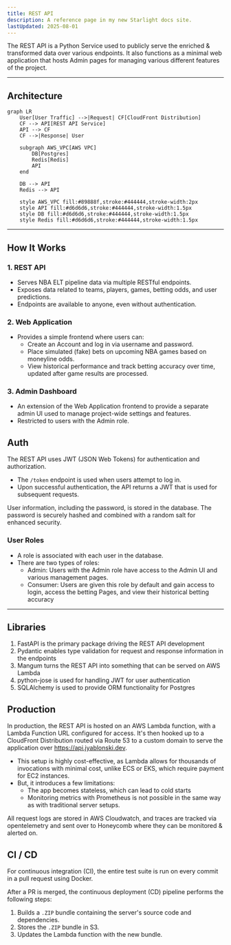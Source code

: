 ```yaml
---
title: REST API
description: A reference page in my new Starlight docs site.
lastUpdated: 2025-08-01
---
```


The REST API is a Python Service used to publicly serve the enriched & transformed data over various endpoints. It also functions as a minimal web application that hosts Admin pages for managing various different features of the project.

---
## Architecture

``` mermaid
graph LR
    User[User Traffic] -->|Request| CF[CloudFront Distribution]
    CF --> API[REST API Service]
    API --> CF
    CF -->|Response| User

    subgraph AWS_VPC[AWS VPC]
        DB[Postgres]
        Redis[Redis]
        API
    end

    DB --> API
    Redis --> API

    style AWS_VPC fill:#89888f,stroke:#444444,stroke-width:2px
    style API fill:#d6d6d6,stroke:#444444,stroke-width:1.5px
    style DB fill:#d6d6d6,stroke:#444444,stroke-width:1.5px
    style Redis fill:#d6d6d6,stroke:#444444,stroke-width:1.5px

```
---

## How It Works

### 1. REST API
- Serves NBA ELT pipeline data via multiple RESTful endpoints.
- Exposes data related to teams, players, games, betting odds, and user predictions.
- Endpoints are available to anyone, even without authentication.

### 2. Web Application
- Provides a simple frontend where users can:
  - Create an Account and log in via username and password.
  - Place simulated (fake) bets on upcoming NBA games based on moneyline odds.
  - View historical performance and track betting accuracy over time, updated after game results are processed.

### 3. Admin Dashboard
- An extension of the Web Application frontend to provide a separate admin UI used to manage project-wide settings and features.
- Restricted to users with the Admin role.


## Auth

The REST API uses JWT (JSON Web Tokens) for authentication and authorization.

- The `/token` endpoint is used when users attempt to log in.
- Upon successful authentication, the API returns a JWT that is used for subsequent requests.

User information, including the password, is stored in the database. The password is securely hashed and combined with a random salt for enhanced security.
  
### User Roles
- A role is associated with each user in the database.
- There are two types of roles:
  - Admin: Users with the Admin role have access to the Admin UI and various management pages.
  - Consumer: Users are given this role by default and gain access to login, access the betting Pages, and view their historical betting accuracy

---
## Libraries

1. FastAPI is the primary package driving the REST API development
2. Pydantic enables type validation for request and response information in the endpoints
3. Mangum turns the REST API into something that can be served on AWS Lambda
4. python-jose is used for handling JWT for user authentication
5. SQLAlchemy is used to provide ORM functionality for Postgres

## Production

In production, the REST API is hosted on an AWS Lambda function, with a Lambda Function URL configured for access. It's then hooked up to a CloudFront Distribution routed via Route 53 to a custom domain to serve the application over https://api.jyablonski.dev.

- This setup is highly cost-effective, as Lambda allows for thousands of invocations with minimal cost, unlike ECS or EKS, which require payment for EC2 instances.
- But, it introduces a few limitations:
    - The app becomes stateless, which can lead to cold starts
    - Monitoring metrics with Prometheus is not possible in the same way as with traditional server setups.

All request logs are stored in AWS Cloudwatch, and traces are tracked via opentelemetry and sent over to Honeycomb where they can be monitored & alerted on.

## CI / CD

For continuous integration (CI), the entire test suite is run on every commit in a pull request using Docker.

After a PR is merged, the continuous deployment (CD) pipeline performs the following steps:

1. Builds a `.ZIP` bundle containing the server's source code and dependencies.
2. Stores the `.ZIP` bundle in S3.
3. Updates the Lambda function with the new bundle.
